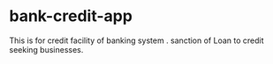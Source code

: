 # bank-credit-app
This is for credit facility of banking system . 
sanction of Loan to credit seeking businesses.
